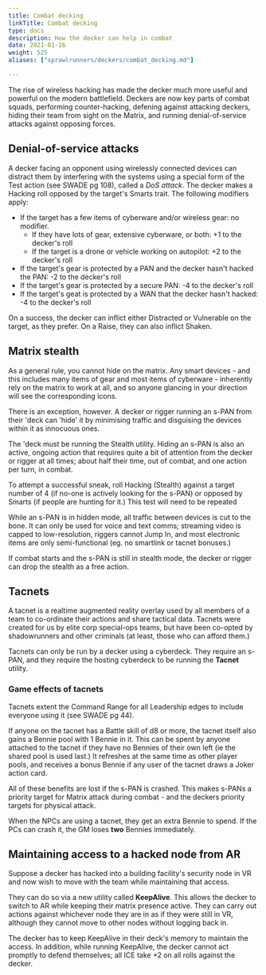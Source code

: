 ```yaml
---
title: Combat decking
linkTitle: Combat decking
type: docs
description: How the decker can help in combat
date: 2021-01-16
weight: 525
aliases: ["sprawlrunners/deckers/combat_decking.md"]

---
```


The rise of wireless hacking has made the decker much more useful and powerful on the modern battlefield. Deckers are now key parts of combat squads, performing counter-hacking, defening against attacking deckers, hiding their team from sight on the Matrix, and running denial-of-service attacks against opposing forces.

## Denial-of-service attacks

A decker facing an opponent using wirelessly connected devices can distract them by interfering with the systems using a special form of the Test action (see SWADE pg 108), called a *DoS attack*. The decker makes a Hacking roll opposed by the target's Smarts trait. The following modifiers apply:

* If the target has a few items of cyberware and/or wireless gear: no modifier.
	* If they have lots of gear, extensive cyberware, or both: +1 to the decker's roll
	* If the target is a drone or vehicle working on autopilot: +2 to the decker's roll
* If the target's gear is protected by a PAN and the decker hasn't hacked the PAN: -2 to the decker's roll
* If the target's gear is protected by a secure PAN: -4 to the decker's roll
* If the target's geat is protected by a WAN that the decker hasn't hacked: -4 to the decker's roll

On a success, the decker can inflict either Distracted or Vulnerable on the target, as they prefer. On a Raise, they can also inflict Shaken.

## Matrix stealth

As a general rule, you cannot hide on the matrix. Any smart devices - and this includes many items of gear and most items of cyberware - inherently rely on the matrix to work at all, and so anyone glancing in your direction will see the corresponding icons.

There is an exception, however. A decker or rigger running an s-PAN from their 'deck can 'hide' it by minimising traffic and disguising the devices within it as innocuous ones. 

The 'deck must be running the Stealth utility. Hiding an s-PAN is also an active, ongoing action that requires quite a bit of attention from the decker or rigger at all times; about half their time, out of combat, and one action per turn, in combat. 

To attempt a successful sneak, roll Hacking (Stealth) against a target number of 4 (if no-one is actively looking for the s-PAN) or opposed by Smarts (if people are hunting for it.) This test will need to be repeated

While an s-PAN is in hidden mode, all traffic between devices is cut to the bone. It can only be used for voice and text comms; streaming video is capped to low-resolution, riggers cannot Jump In, and most electronic items are only semi-functional (eg. no smartlink or tacnet bonuses.) 

If combat starts and the s-PAN is still in stealth mode, the decker or rigger can drop the stealth as a free action.

## Tacnets

A tacnet is a realtime augmented reality overlay used by all members of a team to co-ordinate their actions and share tactical data. Tacnets were created for us by elite corp special-ops teams, but have been co-opted by shadowrunners and other criminals (at least, those who can afford them.)

Tacnets can only be run by a decker using a cyberdeck. They require an s-PAN, and they require the hosting cyberdeck to be running the **Tacnet** utility.

### Game effects of tacnets

Tacnets extent the Command Range for all Leadership edges to include everyone using it (see SWADE pg 44).

If anyone on the tacnet has a Battle skill of d8 or more, the tacnet itself also gains a Bennie pool with 1 Bennie in it. This can be spent by anyone attached to the tacnet if they have no Bennies of their own left (ie the shared pool is used last.) It refreshes at the same time as other player pools, and receives a bonus Bennie if any user of the tacnet draws a Joker action card.

All of these benefits are lost if the s-PAN is crashed. This makes s-PANs a priority target for Matrix attack during combat - and the deckers priority targets for physical attack.

When the NPCs are using a tacnet, they get an extra Bennie to spend. If the PCs can crash it, the GM loses **two** Bennies immediately.


## Maintaining access to a hacked node from AR

Suppose a decker has hacked into a building facility's security node in VR and now wish to move with the team while maintaining that access.

They can do so via a new utility called **KeepAlive**. This allows the decker to switch to AR while keeping their matrix presence active. They can carry out actions against whichever node they are in as if they were still in VR, although they cannot move to other nodes without logging back in.

The decker has to keep KeepAlive in their deck's memory to maintain the access. In addition, while running KeepAlive, the decker cannot act promptly to defend themselves; all ICE take +2 on all rolls against the decker.